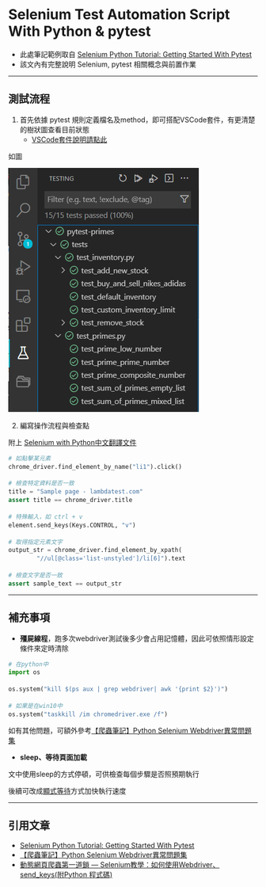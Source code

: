 # Selenium Test Automation Script With Python & pytest

* 此處筆記範例取自 [Selenium Python Tutorial: Getting Started With Pytest](https://www.lambdatest.com/blog/selenium-python-pytest-testing-tutorial/)
* 該文內有完整說明 Selenium, pytest 相關概念與前置作業

---

## 測試流程

1. 首先依據 pytest 規則定義檔名及method，即可搭配VSCode套件，有更清楚的樹狀圖查看目前狀態
   * [VSCode套件說明請點此](https://github.com/wadelu23/pytest-note#%E6%B8%AC%E8%A9%A6%E6%8C%87%E4%BB%A4-%E5%8F%AF%E6%90%AD%E9%85%8Dvscode%E5%A5%97%E4%BB%B6)

如圖

![img](https://raw.githubusercontent.com/wadelu23/MarkdownPicture/main/vscode/vscode-pytest.png)


2. 編寫操作流程與檢查點

附上 [Selenium with Python中文翻譯文件](https://selenium-python-zh.readthedocs.io/en/latest/index.html)

```python
# 如點擊某元素
chrome_driver.find_element_by_name("li1").click()

# 檢查特定資料是否一致
title = "Sample page - lambdatest.com"
assert title == chrome_driver.title

# 特殊輸入，如 ctrl + v
element.send_keys(Keys.CONTROL, "v")

# 取得指定元素文字
output_str = chrome_driver.find_element_by_xpath(
        "//ul[@class='list-unstyled']/li[6]").text

# 檢查文字是否一致
assert sample_text == output_str
```

---

## 補充事項

* **殭屍線程**，跑多次webdriver測試後多少會占用記憶體，因此可依照情形設定條件來定時清除
```python
# 在python中
import os

os.system("kill $(ps aux | grep webdriver| awk '{print $2}')")

# 如果是在win10中
os.system("taskkill /im chromedriver.exe /f")

```
如有其他問題，可額外參考[【爬蟲筆記】Python Selenium Webdriver異常問題集](https://www.maxlist.xyz/2019/04/27/python-selenium-error/)

* **sleep、等待頁面加載**

文中使用sleep的方式停頓，可供檢查每個步驟是否照預期執行

後續可改成[顯式等待](https://selenium-python-zh.readthedocs.io/en/latest/waits.html#waits)方式加快執行速度


---

## 引用文章
* [Selenium Python Tutorial: Getting Started With Pytest](https://www.lambdatest.com/blog/selenium-python-pytest-testing-tutorial/)
* [【爬蟲筆記】Python Selenium Webdriver異常問題集](https://www.maxlist.xyz/2019/04/27/python-selenium-error/)
* [動態網頁爬蟲第一道鎖 — Selenium教學：如何使用Webdriver、send_keys(附Python 程式碼)](https://aitmr1234567890.medium.com/%E5%8B%95%E6%85%8B%E7%B6%B2%E9%A0%81%E7%88%AC%E8%9F%B2%E7%AC%AC%E4%B8%80%E9%81%93%E9%8E%96-selenium%E6%95%99%E5%AD%B8-%E5%A6%82%E4%BD%95%E4%BD%BF%E7%94%A8webdriver-send-keys-%E9%99%84python-%E7%A8%8B%E5%BC%8F%E7%A2%BC-331aab27a3b7)